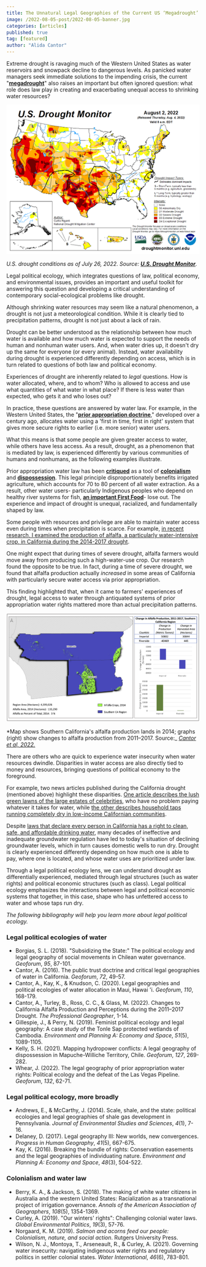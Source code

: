 ```yaml
---
title: The Unnatural Legal Geographies of the Current US ‘Megadrought’
image: /2022-08-05-post/2022-08-05-banner.jpg
categories: [articles]
published: true
tag: [featured]
author: "Alida Cantor"
---
```


Extreme drought is ravaging much of the Western United States as water reservoirs and snowpack decline to dangerous levels. As panicked water managers seek immediate solutions to the impending crisis, the current &quot;[**megadrought**](https://www.scientificamerican.com/article/ongoing-megadrought-puts-the-west-in-uncharted-waters/)&quot; also raises an important but often ignored question: what role does law play in creating and exacerbating unequal access to shrinking water resources?

<p align="center">
  <img src="/uploads/2022-08-05-post/2022-08-05-figure1.png">
</p>

*U.S. drought conditions as of July 26, 2022. Source: [**U.S. Drought Monitor**](https://droughtmonitor.unl.edu/CurrentMap.aspx).*

Legal political ecology, which integrates questions of law, political economy, and environmental issues, provides an important and useful toolkit for answering this question and developing a critical understanding of contemporary social-ecological problems like drought.

Although shrinking water resources may seem like a natural phenomenon, a drought is not just a meteorological condition. While it is clearly tied to precipitation patterns, drought is not just about a lack of rain.

Drought can be better understood as the relationship between how much water is available and how much water is expected to support the needs of human and nonhuman water users. And, when water dries up, it doesn&#39;t dry up the same for everyone (or every animal). Instead, water availability during drought is experienced differently depending on access, which is in turn related to questions of both law and political economy.

Experiences of drought are inherently related to _legal_ questions. How is water allocated, where, and to whom? Who is allowed to access and use what quantities of what water in what place? If there is less water than expected, who gets it and who loses out?

In practice, these questions are answered by water law. For example, in the Western United States, the &quot;[**prior appropriation doctrine**](https://extension.unr.edu/publication.aspx?PubID=3750),&quot; developed over a century ago, allocates water using a &#39;first in time, first in right&#39; system that gives more secure rights to earlier (i.e. more senior) water users.

What this means is that some people are given greater access to water, while others have less access. As a result, drought, as a phenomenon that is mediated by law, is experienced differently by various communities of humans and nonhumans, as the following examples illustrate.

Prior appropriation water law has been [**critiqued**](https://direct.mit.edu/glep/article/19/3/57/14963/Our-Winters-Rights-Challenging-Colonial-Water-Laws) as a tool of [**colonialism**](https://www.tandfonline.com/doi/full/10.1080/02508060.2021.1928972) and [**dispossession**](https://www.tandfonline.com/doi/abs/10.1080/24694452.2017.1420463). This legal principle disproportionately benefits irrigated agriculture, which accounts for 70 to 80 percent of all water extraction. As a result, other water users- particularly Indigenous peoples who depend on healthy river systems for fish, [**an important First Food**](https://www.rutgersuniversitypress.org/salmon-and-acorns-feed-our-people/9780813584195)- lose out. The experience and impact of drought is unequal, racialized, and fundamentally shaped by law.

Some people with resources and privilege are able to maintain water access even during times when precipitation is scarce. For example, [in recent research, I examined the production of alfalfa, a particularly water-intensive crop, in California during the 2014-2017 drought](https://www.tandfonline.com/doi/full/10.1080/00330124.2022.2075409).

One might expect that during times of severe drought, alfalfa farmers would move away from producing such a high-water-use crop. Our research found the opposite to be true. In fact, during a time of severe drought, we found that alfalfa production actually _increased_ in some areas of California with particularly secure water access via prior appropriation.

This finding highlighted that, when it came to farmers&#39; experiences of drought, legal access to water through antiquated systems of prior appropriation water rights mattered more than actual precipitation patterns.

<p align="center">
  <img src="/uploads/2022-08-05-post/2022-08-05-figure2.png">
</p>

*Map shows Southern California&#39;s alfalfa production lands in 2014; graphs (right) show changes to alfalfa production from 2011–2017. Source:_ [_Cantor et al, 2022._](https://www.tandfonline.com/doi/full/10.1080/00330124.2022.2075409)

There are others who are quick to experience water insecurity when water resources dwindle. Disparities in water access are also directly tied to money and resources, bringing questions of political economy to the foreground.

For example, two news articles published during the California drought (mentioned above) highlight these disparities. [One article describes the lush green lawns of the large estates of celebrities](https://www.politico.com/magazine/story/2014/08/california-drought-lifestyles-of-the-rich-and-parched-110305/), who have no problem paying whatever it takes for water, while [the other describes household taps running completely dry in low-income Californian communities](https://www.motherjones.com/environment/2015/09/drought-no-running-water-east-porterville/).

Despite [laws that declare every person in California has a right to clean, safe, and affordable drinking water](https://oehha.ca.gov/water/report/human-right-water-california), many decades of ineffective and inadequate groundwater regulation have led to today&#39;s situation of declining groundwater levels, which in turn causes domestic wells to run dry. Drought is clearly experienced differently depending on how much one is able to pay, where one is located, and whose water uses are prioritized under law.

Through a legal political ecology lens, we can understand drought as differentially experienced, mediated through legal structures (such as water rights) and political economic structures (such as class). Legal political ecology emphasizes the interactions between legal and political economic systems that together, in this case, shape who has unfettered access to water and whose taps run dry.

_The following_ _bibliography will help you learn more about legal political ecology._

### Legal political ecologies of water

- Borgias, S. L. (2018). &quot;Subsidizing the State:&quot; The political ecology and legal geography of social movements in Chilean water governance. _Geoforum_, _95_, 87-101.
- Cantor, A. (2016). The public trust doctrine and critical legal geographies of water in California. _Geoforum_, _72_, 49-57.
- Cantor, A., Kay, K., &amp; Knudson, C. (2020). Legal geographies and political ecologies of water allocation in Maui, Hawai &#39;i. _Geoforum_, _110_, 168-179.
- Cantor, A., Turley, B., Ross, C. C., &amp; Glass, M. (2022). Changes to California Alfalfa Production and Perceptions during the 2011–2017 Drought. _The Professional Geographer_, 1-14.
- Gillespie, J., &amp; Perry, N. (2019). Feminist political ecology and legal geography: A case study of the Tonle Sap protected wetlands of Cambodia. _Environment and Planning A: Economy and Space_, _51_(5), 1089-1105.
- Kelly, S. H. (2021). Mapping hydropower conflicts: A legal geography of dispossession in Mapuche-Williche Territory, Chile. _Geoforum_, _127_, 269-282.
- Whear, J. (2022). The legal geography of prior appropriation water rights: Political ecology and the defeat of the Las Vegas Pipeline. _Geoforum_, _132_, 62-71.

### Legal political ecology, more broadly

- Andrews, E., &amp; McCarthy, J. (2014). Scale, shale, and the state: political ecologies and legal geographies of shale gas development in Pennsylvania. _Journal of Environmental Studies and Sciences_, _4_(1), 7-16.
- Delaney, D. (2017). Legal geography III: New worlds, new convergences. _Progress in Human Geography_, _41_(5), 667-675.
- Kay, K. (2016). Breaking the bundle of rights: Conservation easements and the legal geographies of individuating nature. _Environment and Planning A: Economy and Space_, _48_(3), 504-522.

### Colonialism and water law

- Berry, K. A., &amp; Jackson, S. (2018). The making of white water citizens in Australia and the western United States: Racialization as a transnational project of irrigation governance. _Annals of the American Association of Geographers_, _108_(5), 1354-1369.
- Curley, A. (2019). &quot;Our winters&#39; rights&quot;: Challenging colonial water laws. _Global Environmental Politics_, _19_(3), 57-76.
- Norgaard, K. M. (2019). _Salmon and acorns feed our people: Colonialism, nature, and social action_. Rutgers University Press.
- Wilson, N. J., Montoya, T., Arseneault, R., &amp; Curley, A. (2021). Governing water insecurity: navigating indigenous water rights and regulatory politics in settler colonial states. _Water International_, _46_(6), 783-801.

